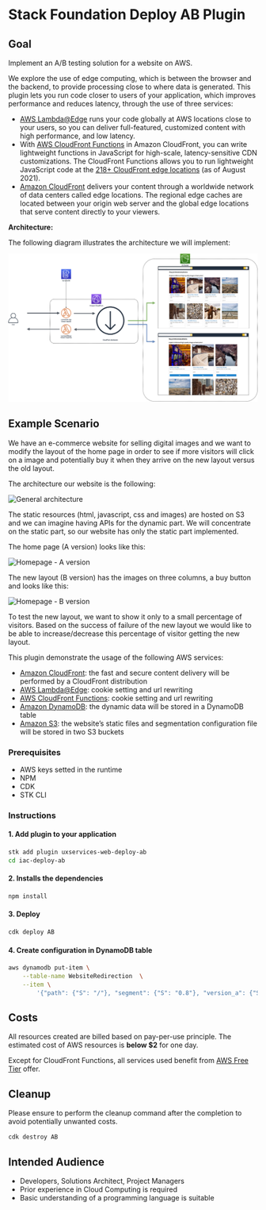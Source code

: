 # Stack Foundation Deploy AB Plugin

## Goal

Implement an A/B testing solution for a website on AWS.

We explore the use of edge computing, which is between the browser and the backend, to provide processing close to where data is generated. This plugin lets you run code closer to users of your application, which improves performance and reduces latency, through the use of three services:

- [AWS Lambda@Edge](https://aws.amazon.com/lambda/edge) runs your code globally at AWS locations close to your users, so you can deliver full-featured, customized content with high performance, and low latency.
- With [AWS CloudFront Functions](https://docs.aws.amazon.com/AmazonCloudFront/latest/DeveloperGuide/cloudfront-functions.html) in Amazon CloudFront, you can write lightweight functions in JavaScript for high-scale, latency-sensitive CDN customizations. The CloudFront Functions allows you to run lightweight JavaScript code at the [218+ CloudFront edge locations](https://aws.amazon.com/cloudfront/features/?whats-new-cloudfront.sort-by=item.additionalFields.postDateTime&whats-new-cloudfront.sort-order=desc#Global_Edge_Network) (as of August 2021).
- [Amazon CloudFront](https://aws.amazon.com/cloudfront) delivers your content through a worldwide network of data centers called edge locations. The regional edge caches are located between your origin web server and the global edge locations that serve content directly to your viewers.

**Architecture:**

The following diagram illustrates the architecture we will implement:

![Architecture AB](templates/iac-deploy-ab/resources/readme/architecture_module_3_3.png)

## Example Scenario

We have an e-commerce website for selling digital images and we want to modify the layout of the home page in order to see if more visitors will click on a image and potentially buy it when they arrive on the new layout versus the old layout.

The architecture our website is the following:

![General architecture](resources/readme/architecture.png?width=1024px)

The static resources (html, javascript, css and images) are hosted on S3 and we can imagine having APIs for the dynamic part. We will concentrate on the static part, so our website has only the static part implemented.

The home page (A version) looks like this:

![Homepage - A version](resources/readme/layout_A.png?width=1024px)

The new layout (B version) has the images on three columns, a buy button and looks like this:

![Homepage - B version](resources/readme/layout_B.png?width=1024px)

To test the new layout, we want to show it only to a small percentage of visitors. Based on the success of failure of the new layout we would like to be able to increase/decrease this percentage of visitor getting the new layout.

This plugin demonstrate the usage of the following AWS services:

- [Amazon CloudFront](https://aws.amazon.com/cloudfront): the fast and secure content delivery will be performed by a CloudFront distribution
- [AWS Lambda@Edge](https://aws.amazon.com/lambda/edge): cookie setting and url rewriting
- [AWS CloudFront Functions](https://docs.aws.amazon.com/AmazonCloudFront/latest/DeveloperGuide/cloudfront-functions.html): cookie setting and url rewriting
- [Amazon DynamoDB](https://aws.amazon.com/dynamodb): the dynamic data will be stored in a DynamoDB table
- [Amazon S3](https://aws.amazon.com/s3): the website’s static files and segmentation configuration file will be stored in two S3 buckets

### Prerequisites

- AWS keys setted in the runtime
- NPM
- CDK
- STK CLI

### Instructions

#### 1. Add plugin to your application

```bash
stk add plugin uxservices-web-deploy-ab
cd iac-deploy-ab
```

#### 2. Installs the dependencies

```bash
npm install
```

#### 3. Deploy

```bash
cdk deploy AB
```

#### 4. Create configuration in DynamoDB table

```bash
aws dynamodb put-item \
    --table-name WebsiteRedirection  \
    --item \
        '{"path": {"S": "/"}, "segment": {"S": "0.8"}, "version_a": {"S": "index.html"}, "version_b": {"S": "index_b.html"}}'
```

## Costs

All resources created are billed based on pay-per-use principle. The estimated cost of AWS resources is **below $2** for one day.

Except for CloudFront Functions, all services used benefit from [AWS Free Tier](https://aws.amazon.com/free/) offer.

## Cleanup

Please ensure to perform the cleanup command after the completion to avoid potentially unwanted costs.

```bash
cdk destroy AB
```

## Intended Audience

- Developers, Solutions Architect, Project Managers
- Prior experience in Cloud Computing is required
- Basic understanding of a programming language is suitable